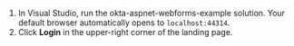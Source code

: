 1. In Visual Studio, run the okta-aspnet-webforms-example solution. Your default browser automatically opens to `localhost:44314`.
2. Click **Login** in the upper-right corner of the <StackSelector snippet="applang" noSelector inline /> landing page.
